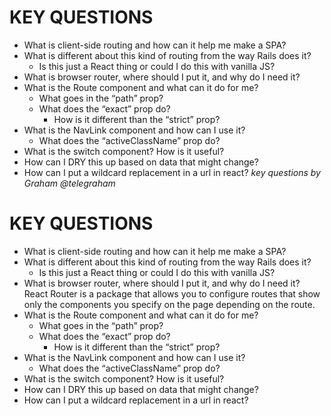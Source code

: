 # KEY QUESTIONS
- What is client-side routing and how can it help me make a SPA?
- What is different about this kind of routing from the way Rails does it?
  - Is this just a React thing or could I do this with vanilla JS?
- What is browser router, where should I put it, and why do I need it?
- What is the Route component and what can it do for me?
  - What goes in the “path” prop?
  - What does the “exact” prop do?
    - How is it different than the “strict” prop?
- What is the NavLink component and how can I use it?
  - What does the “activeClassName” prop do?
- What is the switch component? How is it useful?
- How can I DRY this up based on data that might change?
- How can I put a wildcard replacement in a url in react?
_key questions by Graham @telegraham_




















# KEY QUESTIONS
- What is client-side routing and how can it help me make a SPA?
- What is different about this kind of routing from the way Rails does it?
  - Is this just a React thing or could I do this with vanilla JS?
- What is browser router, where should I put it, and why do I need it?
React Router is a package that allows you to configure routes that show only the components you specify on the page depending on the route.
- What is the Route component and what can it do for me?
  - What goes in the “path” prop?
  - What does the “exact” prop do?
    - How is it different than the “strict” prop?
- What is the NavLink component and how can I use it?
  - What does the “activeClassName” prop do?
- What is the switch component? How is it useful?
- How can I DRY this up based on data that might change?
- How can I put a wildcard replacement in a url in react?